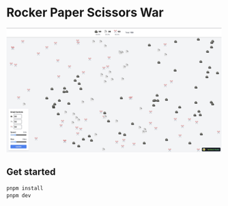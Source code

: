 # Rocker Paper Scissors War

![image](./public/screenshots/1.jpg)

## Get started

```sh
pnpm install
pnpm dev
```
